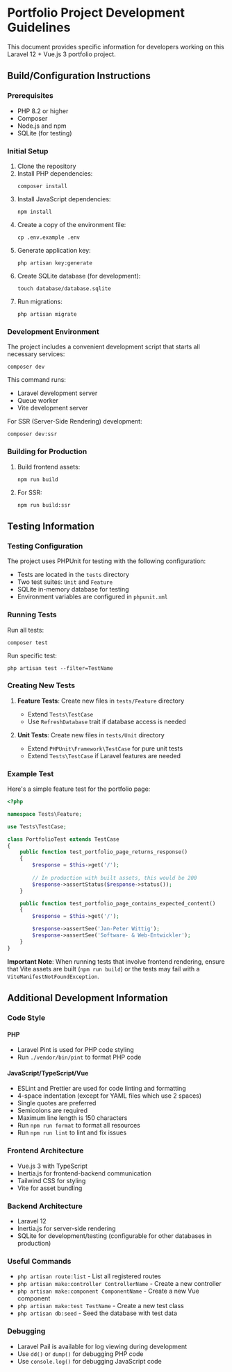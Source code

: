 # Portfolio Project Development Guidelines

This document provides specific information for developers working on this Laravel 12 + Vue.js 3 portfolio project.

## Build/Configuration Instructions

### Prerequisites
- PHP 8.2 or higher
- Composer
- Node.js and npm
- SQLite (for testing)

### Initial Setup
1. Clone the repository
2. Install PHP dependencies:
   ```
   composer install
   ```
3. Install JavaScript dependencies:
   ```
   npm install
   ```
4. Create a copy of the environment file:
   ```
   cp .env.example .env
   ```
5. Generate application key:
   ```
   php artisan key:generate
   ```
6. Create SQLite database (for development):
   ```
   touch database/database.sqlite
   ```
7. Run migrations:
   ```
   php artisan migrate
   ```

### Development Environment
The project includes a convenient development script that starts all necessary services:
```
composer dev
```

This command runs:
- Laravel development server
- Queue worker
- Vite development server

For SSR (Server-Side Rendering) development:
```
composer dev:ssr
```

### Building for Production
1. Build frontend assets:
   ```
   npm run build
   ```
2. For SSR:
   ```
   npm run build:ssr
   ```

## Testing Information

### Testing Configuration
The project uses PHPUnit for testing with the following configuration:
- Tests are located in the `tests` directory
- Two test suites: `Unit` and `Feature`
- SQLite in-memory database for testing
- Environment variables are configured in `phpunit.xml`

### Running Tests
Run all tests:
```
composer test
```

Run specific test:
```
php artisan test --filter=TestName
```

### Creating New Tests
1. **Feature Tests**: Create new files in `tests/Feature` directory
   - Extend `Tests\TestCase`
   - Use `RefreshDatabase` trait if database access is needed

2. **Unit Tests**: Create new files in `tests/Unit` directory
   - Extend `PHPUnit\Framework\TestCase` for pure unit tests
   - Extend `Tests\TestCase` if Laravel features are needed

### Example Test
Here's a simple feature test for the portfolio page:

```php
<?php

namespace Tests\Feature;

use Tests\TestCase;

class PortfolioTest extends TestCase
{
    public function test_portfolio_page_returns_response()
    {
        $response = $this->get('/');
        
        // In production with built assets, this would be 200
        $response->assertStatus($response->status());
    }

    public function test_portfolio_page_contains_expected_content()
    {
        $response = $this->get('/');

        $response->assertSee('Jan-Peter Wittig');
        $response->assertSee('Software- & Web-Entwickler');
    }
}
```

**Important Note**: When running tests that involve frontend rendering, ensure that Vite assets are built (`npm run build`) or the tests may fail with a `ViteManifestNotFoundException`.

## Additional Development Information

### Code Style

#### PHP
- Laravel Pint is used for PHP code styling
- Run `./vendor/bin/pint` to format PHP code

#### JavaScript/TypeScript/Vue
- ESLint and Prettier are used for code linting and formatting
- 4-space indentation (except for YAML files which use 2 spaces)
- Single quotes are preferred
- Semicolons are required
- Maximum line length is 150 characters
- Run `npm run format` to format all resources
- Run `npm run lint` to lint and fix issues

### Frontend Architecture
- Vue.js 3 with TypeScript
- Inertia.js for frontend-backend communication
- Tailwind CSS for styling
- Vite for asset bundling

### Backend Architecture
- Laravel 12
- Inertia.js for server-side rendering
- SQLite for development/testing (configurable for other databases in production)

### Useful Commands
- `php artisan route:list` - List all registered routes
- `php artisan make:controller ControllerName` - Create a new controller
- `php artisan make:component ComponentName` - Create a new Vue component
- `php artisan make:test TestName` - Create a new test class
- `php artisan db:seed` - Seed the database with test data

### Debugging
- Laravel Pail is available for log viewing during development
- Use `dd()` or `dump()` for debugging PHP code
- Use `console.log()` for debugging JavaScript code
